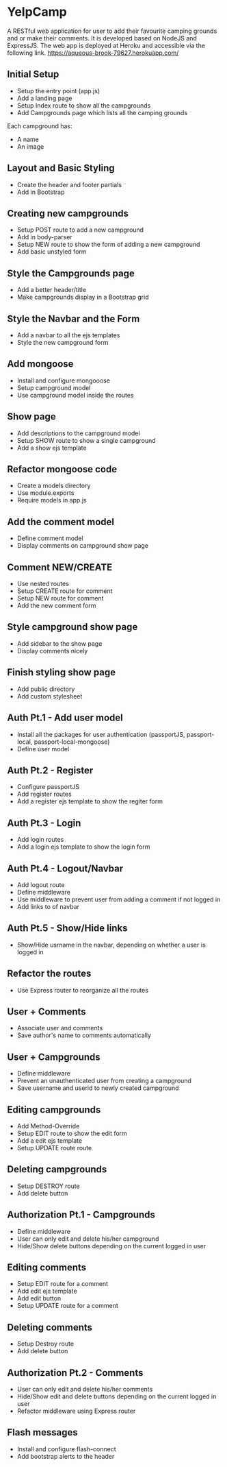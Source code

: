 # YelpCamp
A RESTful web application for user to add their favourite camping grounds and or make their comments. 
It is developed based on NodeJS and ExpressJS.
The web app is deployed at Heroku and accessible via the following link.
https://aqueous-brook-79627.herokuapp.com/

## Initial Setup
* Setup the entry point (app.js)
* Add a landing page
* Setup Index route to show all the campgrounds
* Add Campgrounds page which lists all the camping grounds

Each campground has:
* A name
* An image

## Layout and Basic Styling
* Create the header and footer partials
* Add in Bootstrap

## Creating new campgrounds
* Setup POST route to add a new campground
* Add in body-parser
* Setup NEW route to show the form of adding a new campground
* Add basic unstyled form

## Style the Campgrounds page
* Add a better header/title
* Make campgrounds display in a Bootstrap grid

## Style the Navbar and the Form
* Add a navbar to all the ejs templates
* Style the new campground form

## Add mongoose
* Install and configure mongooose
* Setup campground model
* Use campground model inside the routes

## Show page
* Add descriptions to the campground model
* Setup SHOW route to show a single campground
* Add a show ejs template

## Refactor mongoose code
* Create a models directory
* Use module.exports
* Require models in app.js

## Add the comment model
* Define comment model
* Display comments on campground show page

## Comment NEW/CREATE
* Use nested routes
* Setup CREATE route for comment
* Setup NEW route for comment
* Add the new comment form

## Style campground show page
* Add sidebar to the show page
* Display comments nicely

## Finish styling show page
* Add public directory
* Add custom stylesheet

## Auth Pt.1 - Add user model
* Install all the packages for user authentication (passportJS, passport-local, passport-local-mongoose)
* Define user model

## Auth Pt.2 - Register
* Configure passportJS
* Add register routes
* Add a register ejs template to show the regiter form

## Auth Pt.3 - Login
* Add login routes
* Add a login ejs template to show the login form

## Auth Pt.4 - Logout/Navbar 
* Add logout route
* Define middleware
* Use middleware to prevent user from adding a comment if not logged in
* Add links to of navbar

## Auth Pt.5 - Show/Hide links
* Show/Hide usrname in the navbar, depending on whether a user is logged in

## Refactor the routes
* Use Express router to reorganize all the routes

## User + Comments
* Associate user and comments
* Save author's name to comments automatically

## User + Campgrounds
* Define middleware
* Prevent an unauthenticated user from creating a campground
* Save username and userid to newly created campground

## Editing campgrounds
* Add Method-Override
* Setup EDIT route to show the edit form
* Add a edit ejs template
* Setup UPDATE route route

## Deleting campgrounds
* Setup DESTROY route
* Add delete button

## Authorization Pt.1 - Campgrounds
* Define middleware
* User can only edit and delete his/her campground
* Hide/Show delete buttons depending on the current logged in user

## Editing comments
* Setup EDIT route for a comment
* Add edit ejs template
* Add edit button
* Setup UPDATE route for a comment

## Deleting comments
* Setup Destroy route
* Add delete button

## Authorization Pt.2 - Comments
* User can only edit and delete his/her comments
* Hide/Show edit and delete buttons depending on the current logged in user
* Refactor middleware using Express router

## Flash messages
* Install and configure flash-connect
* Add bootstrap alerts to the header
